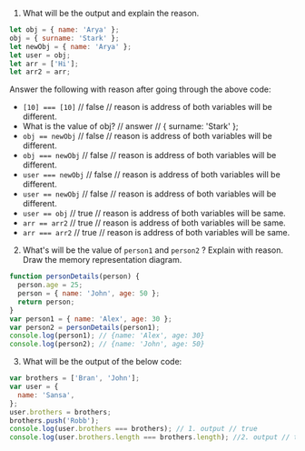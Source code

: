 1. What will be the output and explain the reason.

```js
let obj = { name: 'Arya' };
obj = { surname: 'Stark' };
let newObj = { name: 'Arya' };
let user = obj;
let arr = ['Hi'];
let arr2 = arr;
```

Answer the following with reason after going through the above code:

- `[10] === [10]` // false // reason is address of both variables will be different.
- What is the value of obj? // answer // { surname: 'Stark' };
- `obj == newObj` // false // reason is address of both variables will be different.
- `obj === newObj` // false // reason is address of both variables will be different.
- `user === newObj` // false // reason is address of both variables will be different.
- `user == newObj` // false  // reason is address of both variables will be different.
- `user == obj` // true // reason is address of both variables will be same.
- `arr == arr2` // true // reason is address of both variables will be same.
- `arr === arr2` // true // reason is address of both variables will be same.

2. What's will be the value of `person1` and `person2` ? Explain with reason. Draw the memory representation diagram.

<!-- To add this image here use ![name](./hello.jpg) -->

```js
function personDetails(person) {
  person.age = 25;
  person = { name: 'John', age: 50 };
  return person;
}
var person1 = { name: 'Alex', age: 30 };
var person2 = personDetails(person1);
console.log(person1); // {name: 'Alex', age: 30}
console.log(person2); // {name: 'John', age: 50}
```

3. What will be the output of the below code:

```js
var brothers = ['Bran', 'John'];
var user = {
  name: 'Sansa',
};
user.brothers = brothers;
brothers.push('Robb');
console.log(user.brothers === brothers); // 1. output // true 
console.log(user.brothers.length === brothers.length); //2. output // true
```
